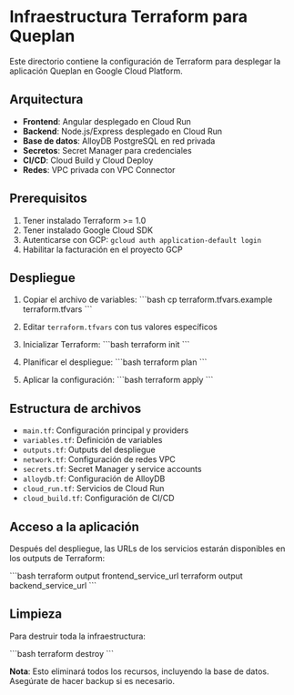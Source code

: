 # Infraestructura Terraform para Queplan

Este directorio contiene la configuración de Terraform para desplegar la aplicación Queplan en Google Cloud Platform.

## Arquitectura

- **Frontend**: Angular desplegado en Cloud Run
- **Backend**: Node.js/Express desplegado en Cloud Run
- **Base de datos**: AlloyDB PostgreSQL en red privada
- **Secretos**: Secret Manager para credenciales
- **CI/CD**: Cloud Build y Cloud Deploy
- **Redes**: VPC privada con VPC Connector

## Prerequisitos

1. Tener instalado Terraform >= 1.0
2. Tener instalado Google Cloud SDK
3. Autenticarse con GCP: `gcloud auth application-default login`
4. Habilitar la facturación en el proyecto GCP

## Despliegue

1. Copiar el archivo de variables:
   \`\`\`bash
   cp terraform.tfvars.example terraform.tfvars
   \`\`\`

2. Editar `terraform.tfvars` con tus valores específicos

3. Inicializar Terraform:
   \`\`\`bash
   terraform init
   \`\`\`

4. Planificar el despliegue:
   \`\`\`bash
   terraform plan
   \`\`\`

5. Aplicar la configuración:
   \`\`\`bash
   terraform apply
   \`\`\`

## Estructura de archivos

- `main.tf`: Configuración principal y providers
- `variables.tf`: Definición de variables
- `outputs.tf`: Outputs del despliegue
- `network.tf`: Configuración de redes VPC
- `secrets.tf`: Secret Manager y service accounts
- `alloydb.tf`: Configuración de AlloyDB
- `cloud_run.tf`: Servicios de Cloud Run
- `cloud_build.tf`: Configuración de CI/CD

## Acceso a la aplicación

Después del despliegue, las URLs de los servicios estarán disponibles en los outputs de Terraform:

\`\`\`bash
terraform output frontend_service_url
terraform output backend_service_url
\`\`\`

## Limpieza

Para destruir toda la infraestructura:

\`\`\`bash
terraform destroy
\`\`\`

**Nota**: Esto eliminará todos los recursos, incluyendo la base de datos. Asegúrate de hacer backup si es necesario.
